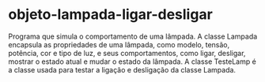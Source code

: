 # objeto-lampada-ligar-desligar
Programa que simula o comportamento de uma lâmpada. A classe Lampada encapsula as propriedades de uma lâmpada, como modelo, tensão, potência, cor e tipo de luz, e seus comportamentos, como ligar, desligar, mostrar o estado atual e mudar o estado da lâmpada. A classe TesteLamp é a classe usada para testar a ligação e desligação da classe Lampada.
